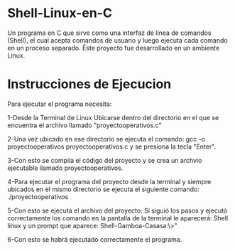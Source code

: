 # Shell-Linux-en-C

Un programa en C que sirve como una interfaz de línea de comandos (Shell), el cual acepta comandos de usuario y luego ejecuta cada comando en un proceso separado. Éste proyecto fue desarrollado en un ambiente Linux.
# Instrucciones de Ejecucion

Para ejecutar el programa necesita:

1-Desde la Terminal de Linux Ubicarse dentro del directorio en el que se encuentra el archivo llamado "proyectooperativos.c"

2-Una vez ubicado en ese directorio se ejecuta el comando: gcc -o proyectooperativos proyectooperativos.c y se presiona la tecla "Enter".

3-Con esto se compila el código del proyecto y se crea un archvio ejecutable llamado proyectooperativos.

4-Para ejecutar el programa del proyecto desde la terminal y siempre ubicados en el mismo directorio se ejecuta el siguiente comando: ./proyectooperativos

5-Con esto se ejecuta el archivo del proyecto: Si siguió los pasos y ejecutó correctamente los comando en la pantalla de la terminal le aparecerá: 
Shell linux
y un prompt que aparece: 
Shell-Gamboa-Casasa:\\>"

6-Con esto se habrá ejecutado correctamente el programa.
